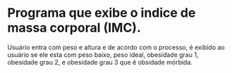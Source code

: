 # Programa que exibe o indice de massa corporal (IMC).
Usuário entra com peso e altura e de acordo com o processo,
é exibido ao usuário se ele esta com peso baixo, peso ideal, 
obesidade grau 1, obesidade grau 2, e obesidade grau 3 que é obsidade mórbida.
